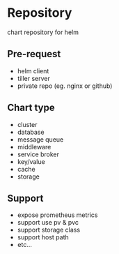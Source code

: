 # Repository

chart repository for helm

## Pre-request

- helm client
- tiller server
- private repo (eg. nginx or github)

## Chart type

- cluster
- database
- message queue
- middleware
- service broker
- key/value
- cache
- storage

## Support

- expose prometheus metrics
- support use pv & pvc
- support storage class
- support host path
- etc...

